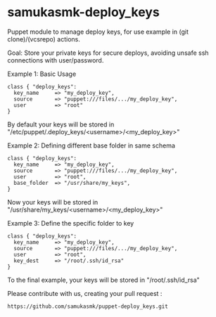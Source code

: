 samukasmk-deploy_keys
=====================

Puppet module to manage deploy keys, for use example in (git clone)/(vcsrepo) actions.

Goal: Store your private keys for secure deploys, avoiding unsafe ssh connections with user/password.

Example 1: Basic Usage
```puppet
class { "deploy_keys":
  key_name     => "my_deploy_key",
  source       => "puppet:///files/.../my_deploy_key",
  user         => "root"
}
```

By default your keys will be stored in "/etc/puppet/.deploy_keys/\<username\>/\<my_deploy_key\>"



Example 2: Defining different base folder in same schema
```puppet
class { "deploy_keys":
  key_name     => "my_deploy_key",
  source       => "puppet:///files/.../my_deploy_key",
  user         => "root",
  base_folder  => "/usr/share/my_keys",
}
```

Now your keys will be stored in "/usr/share/my_keys/\<username\>/\<my_deploy_key\>"


Example 3: Define the specific folder to key 
```puppet
class { "deploy_keys":
  key_name     => "my_deploy_key",
  source       => "puppet:///files/.../my_deploy_key",
  user         => "root",
  key_dest     => "/root/.ssh/id_rsa"
}
```

To the final example, your keys will be stored in "/root/.ssh/id_rsa"


Please contribute with us, creating your pull request :
```
https://github.com/samukasmk/puppet-deploy_keys.git
```
